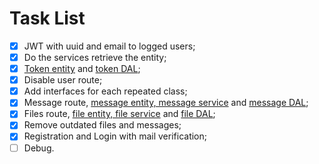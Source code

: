 # Task List

- [x] JWT with uuid and email to logged users;  
- [x] Do the services retrieve the entity;
- [x] [Token entity](## "token, uuid, email, name, time") and [token DAL](## "Don't expire. Only token column");   
- [x] Disable user route;
- [x] Add interfaces for each repeated class;
- [x] Message route, [message entity, message service](## "from, to, content, send, received, read") and [message DAL](## "will stay a month in the database");  
- [x] Files route, [file entity, file service](## "from, to, content, send, received, read, open") and [file DAL](## "will stay 7 days in the database");  
- [x] Remove outdated files and messages;
- [x] Registration and Login with mail verification;
- [ ] Debug.